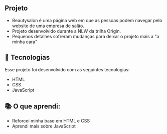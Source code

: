 ## Projeto
- Beautysalon é uma página web em que as pessoas podem navegar pelo website de uma empresa de salão.
- Projeto desenvolvido durante a NLW da trilha Origin.
- Pequenos detalhes sofreram mudanças para deixar o projeto mais a "a minha cara"

## 🚀 Tecnologias

Esse projeto foi desenvolvido com as seguintes tecnologias:

- HTML
- CSS
- JavaScript

## 📚 O que aprendi:
- Reforcei minha base em HTML e CSS
- Aprendi mais sobre JavaScript

